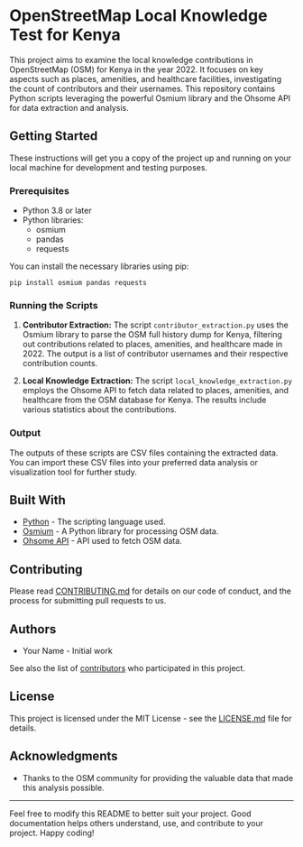 # OpenStreetMap Local Knowledge Test for Kenya

This project aims to examine the local knowledge contributions in OpenStreetMap (OSM) for Kenya in the year 2022. It focuses on key aspects such as places, amenities, and healthcare facilities, investigating the count of contributors and their usernames. This repository contains Python scripts leveraging the powerful Osmium library and the Ohsome API for data extraction and analysis.

## Getting Started

These instructions will get you a copy of the project up and running on your local machine for development and testing purposes.

### Prerequisites

- Python 3.8 or later
- Python libraries: 
  - osmium
  - pandas
  - requests

You can install the necessary libraries using pip:
```shell
pip install osmium pandas requests
```

### Running the Scripts

1. **Contributor Extraction:** The script `contributor_extraction.py` uses the Osmium library to parse the OSM full history dump for Kenya, filtering out contributions related to places, amenities, and healthcare made in 2022. The output is a list of contributor usernames and their respective contribution counts.

2. **Local Knowledge Extraction:** The script `local_knowledge_extraction.py` employs the Ohsome API to fetch data related to places, amenities, and healthcare from the OSM database for Kenya. The results include various statistics about the contributions.

### Output

The outputs of these scripts are CSV files containing the extracted data. You can import these CSV files into your preferred data analysis or visualization tool for further study.

## Built With

- [Python](https://www.python.org/) - The scripting language used.
- [Osmium](https://osmcode.org/pyosmium/) - A Python library for processing OSM data.
- [Ohsome API](https://api.ohsome.org/v1/swagger-ui.html) - API used to fetch OSM data.

## Contributing

Please read [CONTRIBUTING.md](https://gist.github.com/PurpleBooth/b24679402957c63ec426) for details on our code of conduct, and the process for submitting pull requests to us.

## Authors

- Your Name - Initial work

See also the list of [contributors](https://github.com/your/repo/contributors) who participated in this project.

## License

This project is licensed under the MIT License - see the [LICENSE.md](LICENSE.md) file for details.

## Acknowledgments

- Thanks to the OSM community for providing the valuable data that made this analysis possible.

---

Feel free to modify this README to better suit your project. Good documentation helps others understand, use, and contribute to your project. Happy coding!
